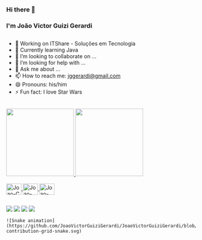 ### Hi there 👋
### I'm João Victor Guizi Gerardi

##

- 🔭 Working on ITShare - Soluções em Tecnologia
- 🌱 Currently learning Java
- 👯 I’m looking to collaborate on ...
- 🤔 I’m looking for help with ...
- 💬 Ask me about ...
- 📫 How to reach me: jggerardi@gmail.com
- 😄 Pronouns: his/him
- ⚡ Fun fact: I love Star Wars <img src="https://user-images.githubusercontent.com/68558987/134263300-81cb5172-15ed-4f8e-a4cb-3a9d7f10d5a0.png" width="17">

##

<div>
  <a href="https://github.com/JoaoVictorGuiziGerardi">
  <img height="180em" src="https://github-readme-stats.vercel.app/api?username=JoaoVictorGuiziGerardi&show_icons=true&theme=sea&include_all_commits=true&count_private=true"/>
  <img height="180em" src="https://github-readme-stats.vercel.app/api/top-langs/?username=JoaoVictorGuiziGerardi&layout=compact&langs_count=7&theme=sea"/>
</div>
<div style="display: inline_block"><br>
  <img align="center" alt="Joao-C" height="30" width="40" src="https://cdn.jsdelivr.net/gh/devicons/devicon/icons/c/c-original.svg">
  <img align="center" alt="Joao-Java" height="30" width="40" src="https://cdn.jsdelivr.net/gh/devicons/devicon/icons/java/java-plain.svg">
  <img align="center" alt="Joao-VsCode" height="30" width="40" src="https://cdn.jsdelivr.net/gh/devicons/devicon/icons/vscode/vscode-original.svg">
</div>
  
  ##
  
<div>
  <a href="https://www.linkedin.com/in/joao-victor-guizi-gerardi/" target="_blank"><img src="https://img.shields.io/badge/-LinkedIn-%230077B5?style=for-the-badge&logo=linkedin&logoColor=white" target="_blank"></a> 
  <a href="https://www.instagram.com/_jguizi/" target="_blank"><img src="https://img.shields.io/badge/-Instagram-%23E4405F?style=for-the-badge&logo=instagram&logoColor=white" target="_blank"></a>
 <a href="JoaoGuizi#4636" target="_blank"><img src="https://img.shields.io/badge/Discord-7289DA?style=for-the-badge&logo=discord&logoColor=white" target="_blank"></a> 
  <a href = "mailto:jggerardi@gmail.com"><img src="https://img.shields.io/badge/-Gmail-%23333?style=for-the-badge&logo=gmail&logoColor=white" target="_blank"></a>
  
    ![Snake animation](https://github.com/JoaoVictorGuiziGerardi/JoaoVictorGuiziGerardi/blob/output/github-contribution-grid-snake.svg)
  
</div>
